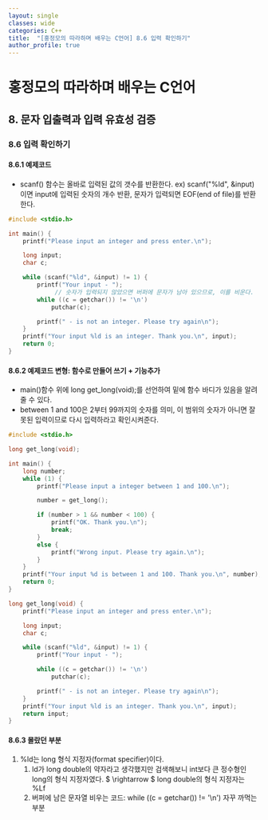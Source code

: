 ```yaml
---
layout: single
classes: wide
categories: C++
title:  "[홍정모의 따라하며 배우는 C언어] 8.6 입력 확인하기"
author_profile: true
---
```


# 홍정모의 따라하며 배우는 C언어
## 8. 문자 입출력과 입력 유효성 검증
### 8.6 입력 확인하기
#### 8.6.1 예제코드

- scanf() 함수는 올바로 입력된 값의 갯수를 반환한다. ex) scanf("%ld", &input)이면 input에 입력된 숫자의 개수 반환, 문자가 입력되면 EOF(end of file)를 반환한다.

```c
#include <stdio.h>

int main() {
	printf("Please input an integer and press enter.\n");

	long input;
	char c;

	while (scanf("%ld", &input) != 1) {
		printf("Your input - ");
             // 숫자가 입력되지 않았으면 버퍼에 문자가 남아 있으므로, 이를 비운다.
		while ((c = getchar()) != '\n')
			putchar(c);

		printf(" - is not an integer. Please try again\n");
	}
	printf("Your input %ld is an integer. Thank you.\n", input);
	return 0;
}
```

#### 8.6.2 예제코드 변형: 함수로 만들어 쓰기 + 기능추가
- main()함수 위에 long get_long(void);를 선언하여 밑에 함수 바디가 있음을 알려줄 수 있다.
- between 1 and 100은 2부터 99까지의 숫자를 의미, 이 범위의 숫자가 아니면 잘못된 입력이므로 다시 입력하라고 확인시켜준다.

```c
#include <stdio.h>

long get_long(void);

int main() {
	long number;
	while (1) {
		printf("Please input a integer between 1 and 100.\n");

		number = get_long();

		if (number > 1 && number < 100) {
			printf("OK. Thank you.\n");
			break;
		}
		else {
			printf("Wrong input. Please try again.\n");
		}
	}
	printf("Your input %d is between 1 and 100. Thank you.\n", number);
	return 0;
}

long get_long(void) {
	printf("Please input an integer and press enter.\n");

	long input;
	char c;

	while (scanf("%ld", &input) != 1) {
		printf("Your input - ");

		while ((c = getchar()) != '\n')
			putchar(c);

		printf(" - is not an integer. Please try again\n");
	}
	printf("Your input %ld is an integer. Thank you.\n", input);
	return input;
}
```

#### 8.6.3 몰랐던 부분 
1. %ld는 long 형식 지정자(format specifier)이다.
   1. ld가 long double의 약자라고 생각했지만 검색해보니 int보다 큰 정수형인 long의 형식 지정자였다. $ \rightarrow $ long double의 형식 지정자는 %Lf
   2. 버퍼에 남은 문자열 비우는 코드: while ((c = getchar()) != '\n') 자꾸 까먹는 부분
